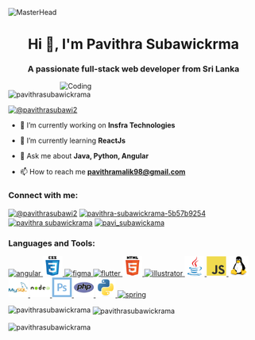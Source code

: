 ![MasterHead](https://imgs.search.brave.com/JeflXrIHF0LhOjRzJb_VZ04QWaVgIe6zLBt6WdiwC_I/rs:fit:1200:480:1/g:ce/aHR0cHM6Ly8xLmJw/LmJsb2dzcG90LmNv/bS8tN0E0V3lud0xz/TXcvWGJCcENYRzhm/SEkvQUFBQUFBQUFN/dDQvdU9hMWJwTHNr/WWdyd0dibGxoU3Uy/U0RqX01pZzhTWEpR/Q0xjQkdBc1lIUS9z/MTYwMC8yMDAwXzYw/MHB4LmdpZg.gif)
<h1 align="center">Hi 👋, I'm Pavithra Subawickrma</h1>
<h3 align="center">A passionate full-stack web developer from Sri Lanka</h3>
<img align="right" alt="Coding" width="400" src="https://imgs.search.brave.com/FrOhz6OSIWnq4YHmHKUaqDJyfb_r_9qhlgapHALPk-Q/rs:fit:680:428:1/g:ce/aHR0cHM6Ly9pLnBp/bmltZy5jb20vb3Jp/Z2luYWxzLzU0L2Uz/LzdkLzU0ZTM3ZDgw/NzRlYmNkZTFkOTZj/NzdkN2IyYTdmMzEw/LmdpZg.gif">

<p align="left"> <img src="https://komarev.com/ghpvc/?username=pavithrasubawickrama&label=Profile%20views&color=0e75b6&style=flat" alt="pavithrasubawickrama" /> </p>

<p align="left"> <a href="https://twitter.com/@pavithrasubawi2" target="blank"><img src="https://img.shields.io/twitter/follow/@pavithrasubawi2?logo=twitter&style=for-the-badge" alt="@pavithrasubawi2" /></a> </p>

- 🔭 I’m currently working on **Insfra Technologies**

- 🌱 I’m currently learning **ReactJs**

- 💬 Ask me about **Java, Python, Angular**

- 📫 How to reach me **pavithramalik98@gmail.com**

<h3 align="left">Connect with me:</h3>
<p align="left">
<a href="https://twitter.com/@pavithrasubawi2" target="blank"><img align="center" src="https://raw.githubusercontent.com/rahuldkjain/github-profile-readme-generator/master/src/images/icons/Social/twitter.svg" alt="@pavithrasubawi2" height="30" width="40" /></a>
<a href="https://linkedin.com/in/pavithra-subawickrama-5b57b9254" target="blank"><img align="center" src="https://raw.githubusercontent.com/rahuldkjain/github-profile-readme-generator/master/src/images/icons/Social/linked-in-alt.svg" alt="pavithra-subawickrama-5b57b9254" height="30" width="40" /></a>
<a href="https://fb.com/pavithra subawickrama" target="blank"><img align="center" src="https://raw.githubusercontent.com/rahuldkjain/github-profile-readme-generator/master/src/images/icons/Social/facebook.svg" alt="pavithra subawickrama" height="30" width="40" /></a>
<a href="https://instagram.com/pavi_subawickama" target="blank"><img align="center" src="https://raw.githubusercontent.com/rahuldkjain/github-profile-readme-generator/master/src/images/icons/Social/instagram.svg" alt="pavi_subawickama" height="30" width="40" /></a>
</p>

<h3 align="left">Languages and Tools:</h3>
<p align="left"> <a href="https://angular.io" target="_blank" rel="noreferrer"> <img src="https://angular.io/assets/images/logos/angular/angular.svg" alt="angular" width="40" height="40"/> </a> <a href="https://www.w3schools.com/css/" target="_blank" rel="noreferrer"> <img src="https://raw.githubusercontent.com/devicons/devicon/master/icons/css3/css3-original-wordmark.svg" alt="css3" width="40" height="40"/> </a> <a href="https://www.figma.com/" target="_blank" rel="noreferrer"> <img src="https://www.vectorlogo.zone/logos/figma/figma-icon.svg" alt="figma" width="40" height="40"/> </a> <a href="https://flutter.dev" target="_blank" rel="noreferrer"> <img src="https://www.vectorlogo.zone/logos/flutterio/flutterio-icon.svg" alt="flutter" width="40" height="40"/> </a> <a href="https://www.w3.org/html/" target="_blank" rel="noreferrer"> <img src="https://raw.githubusercontent.com/devicons/devicon/master/icons/html5/html5-original-wordmark.svg" alt="html5" width="40" height="40"/> </a> <a href="https://www.adobe.com/in/products/illustrator.html" target="_blank" rel="noreferrer"> <img src="https://www.vectorlogo.zone/logos/adobe_illustrator/adobe_illustrator-icon.svg" alt="illustrator" width="40" height="40"/> </a> <a href="https://www.java.com" target="_blank" rel="noreferrer"> <img src="https://raw.githubusercontent.com/devicons/devicon/master/icons/java/java-original.svg" alt="java" width="40" height="40"/> </a> <a href="https://developer.mozilla.org/en-US/docs/Web/JavaScript" target="_blank" rel="noreferrer"> <img src="https://raw.githubusercontent.com/devicons/devicon/master/icons/javascript/javascript-original.svg" alt="javascript" width="40" height="40"/> </a> <a href="https://www.linux.org/" target="_blank" rel="noreferrer"> <img src="https://raw.githubusercontent.com/devicons/devicon/master/icons/linux/linux-original.svg" alt="linux" width="40" height="40"/> </a> <a href="https://www.mysql.com/" target="_blank" rel="noreferrer"> <img src="https://raw.githubusercontent.com/devicons/devicon/master/icons/mysql/mysql-original-wordmark.svg" alt="mysql" width="40" height="40"/> </a> <a href="https://nodejs.org" target="_blank" rel="noreferrer"> <img src="https://raw.githubusercontent.com/devicons/devicon/master/icons/nodejs/nodejs-original-wordmark.svg" alt="nodejs" width="40" height="40"/> </a> <a href="https://www.photoshop.com/en" target="_blank" rel="noreferrer"> <img src="https://raw.githubusercontent.com/devicons/devicon/master/icons/photoshop/photoshop-line.svg" alt="photoshop" width="40" height="40"/> </a> <a href="https://www.php.net" target="_blank" rel="noreferrer"> <img src="https://raw.githubusercontent.com/devicons/devicon/master/icons/php/php-original.svg" alt="php" width="40" height="40"/> </a> <a href="https://www.python.org" target="_blank" rel="noreferrer"> <img src="https://raw.githubusercontent.com/devicons/devicon/master/icons/python/python-original.svg" alt="python" width="40" height="40"/> </a> <a href="https://spring.io/" target="_blank" rel="noreferrer"> <img src="https://www.vectorlogo.zone/logos/springio/springio-icon.svg" alt="spring" width="40" height="40"/> </a> </p>

<p><img align="left" src="https://github-readme-stats.vercel.app/api/top-langs?username=pavithrasubawickrama&show_icons=true&locale=en&layout=compact" alt="pavithrasubawickrama" /></p>

<p>&nbsp;<img align="center" src="https://github-readme-stats.vercel.app/api?username=pavithrasubawickrama&show_icons=true&locale=en" alt="pavithrasubawickrama" /></p>

<p><img align="center" src="https://github-readme-streak-stats.herokuapp.com/?user=pavithrasubawickrama&" alt="pavithrasubawickrama" /></p>

